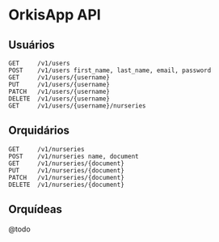 # OrkisApp API

## Usuários
```
GET     /v1/users
POST    /v1/users first_name, last_name, email, password
GET     /v1/users/{username}
PUT     /v1/users/{username}
PATCH   /v1/users/{username}
DELETE  /v1/users/{username}
GET     /v1/users/{username}/nurseries
```

## Orquidários
```
GET     /v1/nurseries
POST    /v1/nurseries name, document
GET     /v1/nurseries/{document}
PUT     /v1/nurseries/{document}
PATCH   /v1/nurseries/{document}
DELETE  /v1/nurseries/{document}
```

## Orquídeas
@todo
